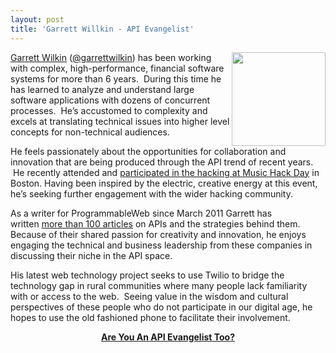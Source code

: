 ```yaml
---
layout: post
title: 'Garrett Willkin - API Evangelist'
---
```

<p><a href="http://programmableweb.com/profile/garrettwilkin"><img src="http://kinlane-productions.s3.amazonaws.com/api-evangelist/garrettwilkin_apievangelist.jpg" alt="" width="150" align="right" /></a></p>
<p><a title="Garret Willkin" href="http://programmableweb.com/profile/garrettwilkin">Garrett Wilkin</a>&nbsp;(<a title="Garrett Willkin" href="https://twitter.com/#!/garrettwilkin">@garrettwilkin</a>) has been working with complex, high-performance, financial software systems for more than 6 years. &nbsp;During this time he has learned to analyze and understand large software applications with dozens of concurrent processes. &nbsp;He&rsquo;s accustomed to complexity and excels at translating technical issues into higher level concepts for non-technical audiences. &nbsp;</p>
<p>He feels passionately about the opportunities for collaboration and innovation that are being produced through the API trend of recent years. &nbsp;He recently attended and&nbsp;<a href="http://blog.programmableweb.com/2011/11/09/i-fell-into-a-burning-ring-of-fire-at-music-hackday/">participated in the hacking at Music Hack Day</a>&nbsp;in Boston. Having been inspired by the electric, creative energy at this event, he&rsquo;s seeking further engagement with the wider hacking community.</p>
<p>As a writer for ProgrammableWeb since March 2011 Garrett has written&nbsp;<a href="http://programmableweb.com/profile/garrettwilkin">more than 100 articles</a>&nbsp;on APIs and the strategies behind them. Because of their shared passion for creativity and innovation, he enjoys engaging the technical and business leadership from these companies in discussing their niche in the API space.</p>
<p>His latest web technology project seeks to use Twilio to bridge the technology gap in rural communities where many people lack familiarity with or access to the web. &nbsp;Seeing value in the wisdom and cultural perspectives of these people who do not participate in our digital age, he hopes to use the old fashioned phone to facilitate their involvement.</p>
<p style="text-align: center;"><a title="Are You An API Evangelist?" href="/about.php"></a><strong><a title="Are You An API Evangelist?" href="/about.php">Are You An API Evangelist Too?</a></strong></p>